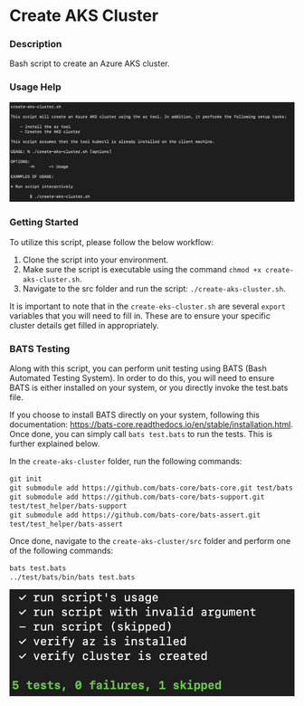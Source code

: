 # Create AKS Cluster

### Description
Bash script to create an Azure AKS cluster.

### Usage Help

![Usage](https://github.com/markusewalker/Kubernetes-Stuff/blob/main/general/create-aks-cluster/usage.jpg)

### Getting Started
To utilize this script, please follow the below workflow:

1. Clone the script into your environment.
2. Make sure the script is executable using the command `chmod +x create-aks-cluster.sh`.
3. Navigate to the src folder and run the script: `./create-aks-cluster.sh`.

It is important to note that in the `create-eks-cluster.sh` are several `export` variables that you will need to fill in. These are to ensure your specific cluster details get filled in appropriately.

### BATS Testing
Along with this script, you can perform unit testing using BATS (Bash Automated Testing System). In order to do this, you will need to ensure BATS is either installed on your system, or you directly invoke the test.bats file.

If you choose to install BATS directly on your system, following this documentation: https://bats-core.readthedocs.io/en/stable/installation.html. Once done, you can simply call `bats test.bats` to run the tests. This is further explained below.

In the `create-aks-cluster` folder, run the following commands:

```
git init
git submodule add https://github.com/bats-core/bats-core.git test/bats
git submodule add https://github.com/bats-core/bats-support.git test/test_helper/bats-support
git submodule add https://github.com/bats-core/bats-assert.git test/test_helper/bats-assert
```

Once done, navigate to the `create-aks-cluster/src` folder and perform one of the following commands:

```
bats test.bats
../test/bats/bin/bats test.bats
```

![BATS Testing Result](https://github.com/markusewalker/Kubernetes-Stuff/blob/main/general/create-aks-cluster/bats.jpg)
